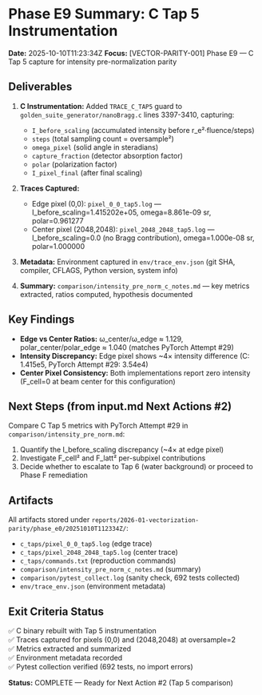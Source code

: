 # Phase E9 Summary: C Tap 5 Instrumentation

**Date:** 2025-10-10T11:23:34Z
**Focus:** [VECTOR-PARITY-001] Phase E9 — C Tap 5 capture for intensity pre-normalization parity

## Deliverables

1. **C Instrumentation:** Added `TRACE_C_TAP5` guard to `golden_suite_generator/nanoBragg.c` lines 3397-3410, capturing:
   - `I_before_scaling` (accumulated intensity before r_e²·fluence/steps)
   - `steps` (total sampling count = oversample²)
   - `omega_pixel` (solid angle in steradians)
   - `capture_fraction` (detector absorption factor)
   - `polar` (polarization factor)
   - `I_pixel_final` (after final scaling)

2. **Traces Captured:** 
   - Edge pixel (0,0): `pixel_0_0_tap5.log` — I_before_scaling=1.415202e+05, omega=8.861e-09 sr, polar=0.961277
   - Center pixel (2048,2048): `pixel_2048_2048_tap5.log` — I_before_scaling=0.0 (no Bragg contribution), omega=1.000e-08 sr, polar=1.000000

3. **Metadata:** Environment captured in `env/trace_env.json` (git SHA, compiler, CFLAGS, Python version, system info)

4. **Summary:** `comparison/intensity_pre_norm_c_notes.md` — key metrics extracted, ratios computed, hypothesis documented

## Key Findings

- **Edge vs Center Ratios:** ω_center/ω_edge ≈ 1.129, polar_center/polar_edge ≈ 1.040 (matches PyTorch Attempt #29)
- **Intensity Discrepancy:** Edge pixel shows ~4× intensity difference (C: 1.415e5, PyTorch Attempt #29: 3.54e4)
- **Center Pixel Consistency:** Both implementations report zero intensity (F_cell=0 at beam center for this configuration)

## Next Steps (from input.md Next Actions #2)

Compare C Tap 5 metrics with PyTorch Attempt #29 in `comparison/intensity_pre_norm.md`:
1. Quantify the I_before_scaling discrepancy (~4× at edge pixel)
2. Investigate F_cell² and F_latt² per-subpixel contributions
3. Decide whether to escalate to Tap 6 (water background) or proceed to Phase F remediation

## Artifacts

All artifacts stored under `reports/2026-01-vectorization-parity/phase_e0/20251010T112334Z/`:
- `c_taps/pixel_0_0_tap5.log` (edge trace)
- `c_taps/pixel_2048_2048_tap5.log` (center trace)
- `c_taps/commands.txt` (reproduction commands)
- `comparison/intensity_pre_norm_c_notes.md` (summary)
- `comparison/pytest_collect.log` (sanity check, 692 tests collected)
- `env/trace_env.json` (environment metadata)

## Exit Criteria Status

✅ C binary rebuilt with Tap 5 instrumentation  
✅ Traces captured for pixels (0,0) and (2048,2048) at oversample=2  
✅ Metrics extracted and summarized  
✅ Environment metadata recorded  
✅ Pytest collection verified (692 tests, no import errors)

**Status:** COMPLETE — Ready for Next Action #2 (Tap 5 comparison)
